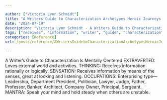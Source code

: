 ```yaml
---

author: ["Victoria Lynn Schmidt"]
title: "A Writers Guide to Characterization Archetypes Heroic Journeys and Other Elements of Dynamic Character Development - part0008_split_015.html"
date: "2024-07-19"
description: "Victoria Lynn Schmidt - A Writers Guide to Characterization Archetypes Heroic Journeys and Other Elements of Dynamic Character Development"
tags: ["receives", "information", "writer", "guide", "characterization", "mentally", "centered", "extraverted", "love", "external", "world", "activity", "thinking", "rationally", "logically", "sensation", "mean", "sens", "great", "looking", "listening", "occupation", "enterprising", "department", "president"]
categories: [Reference]
url: /posts/reference/AWritersGuidetoCharacterizationArchetypesHeroicJourneysandOtherElementsofDynamicCharacterDevelopment-part0008split015html

---
```



A Writer’s Guide to Characterization
Is Mentally Centered
EXTRAVERTED: Loves external world and activities.
THINKING: Receives information rationally or logically.
SENSATION: Receives information by means of the senses, great at looking and listening.
OCCUPATIONS: Enterprising type—Leadership, Department President, Politician, Lawyer, Judge, Father, Professor, Banker, Architect, Company Owner, Principal, Sergeant.
MANTRA: Speak your mind and hold steady when others are unstable.

